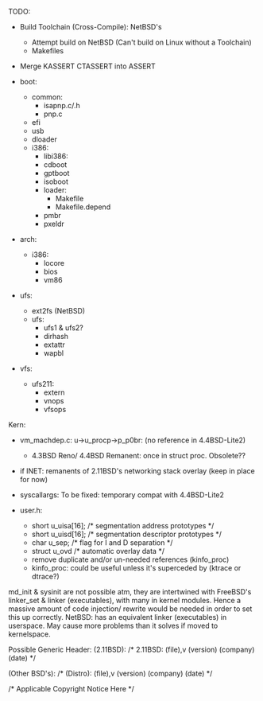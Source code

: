 TODO:
- Build Toolchain (Cross-Compile): NetBSD's
	- Attempt build on NetBSD (Can't build on Linux without a Toolchain)
	- Makefiles
- Merge KASSERT CTASSERT into ASSERT

- boot:
	- common:
		- isapnp.c/.h
		- pnp.c 
	- efi
	- usb
	- dloader
	- i386:
		- libi386:
		- cdboot
		- gptboot
		- isoboot
		- loader:
			- Makefile
			- Makefile.depend
		- pmbr
		- pxeldr

- arch:
	- i386:
		- locore
		- bios
		- vm86

- ufs:
	- ext2fs (NetBSD)
	- ufs:
		- ufs1 & ufs2?
		- dirhash
		- extattr
		- wapbl
			
- vfs:
	- ufs211:
		- extern
		- vnops
		- vfsops
		
Kern:
- vm_machdep.c: u->u_procp->p_p0br: (no reference in 4.4BSD-Lite2)
	- 4.3BSD Reno/ 4.4BSD Remanent: once in struct proc. Obsolete?? 
- if INET: remanents of 2.11BSD's networking stack overlay (keep in place for now)
- syscallargs: To be fixed: temporary compat with 4.4BSD-Lite2

- user.h: 
	- short	u_uisa[16];					/* segmentation address prototypes */
	- short	u_uisd[16];					/* segmentation descriptor prototypes */
	- char	u_sep;						/* flag for I and D separation */
	- struct u_ovd						/* automatic overlay data */
	- remove duplicate and/or un-needed references (kinfo_proc)
	- kinfo_proc: could be useful unless it's superceded by (ktrace or dtrace?) 

md_init & sysinit are not possible atm, they are intertwined with FreeBSD's linker_set & linker (executables), with many in kernel modules. Hence a massive amount of code injection/ rewrite would be needed in order to set this up correctly.
NetBSD: has an equivalent linker (executables) in userspace. May cause more problems than it solves if moved to kernelspace.

Possible Generic Header: 
(2.11BSD):
/* 2.11BSD: (file),v (version) (company) (date) */

(Other BSD's):
/* (Distro): (file),v (version) (company) (date) */

/* Applicable Copyright Notice Here */
